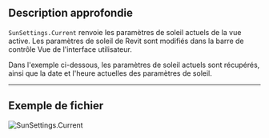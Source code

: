 ## Description approfondie
`SunSettings.Current` renvoie les paramètres de soleil actuels de la vue active. Les paramètres de soleil de Revit sont modifiés dans la barre de contrôle Vue de l'interface utilisateur.

Dans l'exemple ci-dessous, les paramètres de soleil actuels sont récupérés, ainsi que la date et l'heure actuelles des paramètres de soleil.
___
## Exemple de fichier

![SunSettings.Current](./DSRevitNodesUI.SunSettings_img.jpg)
